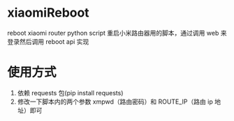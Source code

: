 # xiaomiReboot
reboot xiaomi router python script 重启小米路由器用的脚本，通过调用 web 来登录然后调用 reboot api 实现


# 使用方式
1. 依赖 requests 包(pip install requests)
2. 修改一下脚本内的两个参数 xmpwd（路由密码）和 ROUTE_IP（路由 ip 地址）即可
